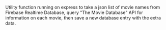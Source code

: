 Utility function running on express to take a json list of movie names from Firebase Realtime Database, query "The Movie Database" API for information on each movie, then save a new database entry with the extra data.
